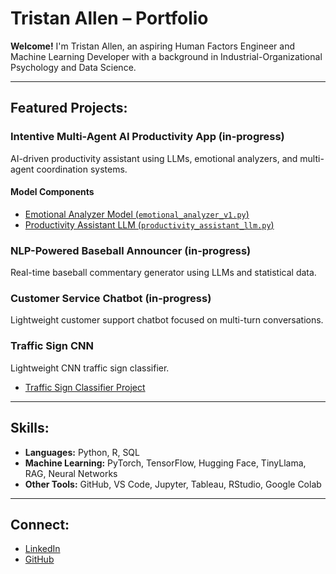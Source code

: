 # Tristan Allen – Portfolio

**Welcome!**
I'm Tristan Allen, an aspiring Human Factors Engineer and Machine Learning Developer with a background in Industrial-Organizational Psychology and Data Science.

---

## Featured Projects:
### **Intentive Multi-Agent AI Productivity App (in-progress)**
AI-driven productivity assistant using LLMs, emotional analyzers, and multi-agent coordination systems.
#### Model Components

- [Emotional Analyzer Model (`emotional_analyzer_v1.py`)](https://github.com/drewjhowells/Intentive/blob/main/models/models/emotional_analyzer_v1.py)
- [Productivity Assistant LLM (`productivity_assistant_llm.py`)](https://github.com/drewjhowells/Intentive/blob/main/models/models/productivity_assistant_llm.py)


### **NLP-Powered Baseball Announcer (in-progress)**
Real-time baseball commentary generator using LLMs and statistical data.

### **Customer Service Chatbot (in-progress)**
Lightweight customer support chatbot focused on multi-turn conversations.

### **Traffic Sign CNN**
Lightweight CNN traffic sign classifier.
- [Traffic Sign Classifier Project](/tristan-allen-portfolio/projects/school_projects/traffic_sign_cnn.html)

---

## Skills:
- **Languages:** Python, R, SQL
- **Machine Learning:** PyTorch, TensorFlow, Hugging Face, TinyLlama, RAG, Neural Networks
- **Other Tools:** GitHub, VS Code, Jupyter, Tableau, RStudio, Google Colab

---

## Connect:
- [LinkedIn](https://www.linkedin.com/in/tristantravus)
- [GitHub](https://github.com/TristanTA)
